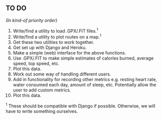 ## TO DO

*(In kind-of priority order)*

1. Write/find a utility to load .GPX/.FIT files.<sup>1</sup>
2. Write/find a utility to plot routes on a map.<sup>1</sup>
3. Get these two utilities to work together. 
4. Get set up with Django and Heroku.
5. Make a simple (web) interface for the above functions. 
6. Use .GPX/.FIT to make simple estimates of calories burned, average speed, top speed, etc. 
7. Plot this data. 
8. Work out some way of handling different users. 
9. Add in functionality for recording other metrics e.g. resting heart rate, water consumed each day, amount of sleep, etc. Potentially allow the user to add custom metrics.
10. Plot this data.

<sup>1</sup> These should be compatible with Django if possible. Otherwise, we will have to write something ourselves.